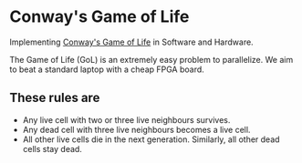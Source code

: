 # Conway's Game of Life

Implementing [Conway's Game of Life](https://en.wikipedia.org/wiki/Conway%27s_Game_of_Life)
in Software and Hardware.

The Game of Life (GoL) is an extremely easy problem to parallelize.
We aim to beat a standard laptop with a cheap FPGA board.

## These rules are

 * Any live cell with two or three live neighbours survives. 
 * Any dead cell with three live neighbours becomes a live cell.
 * All other live cells die in the next generation. Similarly, all other dead cells stay dead.